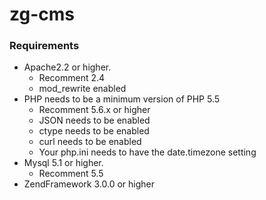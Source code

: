 # zg-cms


### Requirements

* Apache2.2 or higher. 
    - Recomment 2.4
    - mod_rewrite enabled
* PHP needs to be a minimum version of PHP 5.5 
    - Recomment 5.6.x or higher
    - JSON needs to be enabled
    - ctype needs to be enabled
    - curl needs to be enabled
    - Your php.ini needs to have the date.timezone setting
* Mysql 5.1 or higher. 
    - Recomment 5.5
* ZendFramework 3.0.0 or higher
